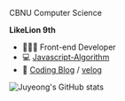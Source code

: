 CBNU Computer Science

**LikeLion 9th**

<!-- *Tech Stack* -->

<!-- <code><img height="25" src="https://img.shields.io/badge/-JavaScript-FFC81E?style=flat&logo=JavaScript"></code>
<code><img height="25" src="https://img.shields.io/badge/-Python-3CA0E1?style=flat&logo=Python"></code>
<code><img height="25" src="https://img.shields.io/badge/-React-0088CC?style=flat&logo=React"></code>
<code><img height="25" src="https://img.shields.io/badge/-Vue.js-1AB09F?style=flat&logo=Vue.js"></code>
<code><img height="25" src="https://img.shields.io/badge/-Django-092E20?style=flat&logo=Django"></code> -->

- 👩🏻‍💻 Front-end Developer
- 💻 [Javascript-Algorithm](https://github.com/thdwlsgus0/algo_spot)
- 🐹 [Coding Blog](https://juyami.tistory.com/) / [velog](https://velog.io/@shinoung2360)

![Juyeong's GitHub stats](https://github-readme-stats.vercel.app/api?username=juyeong-s&bg_color=30,e96443,904e95&title_color=fff&text_color=fff&show_icons=true&count_private=true)

